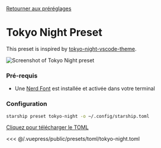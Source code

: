 [Retourner aux préréglages](./README.md#pastel-powerline)

# Tokyo Night Preset

This preset is inspired by [tokyo-night-vscode-theme](https://github.com/enkia/tokyo-night-vscode-theme).

![Screenshot of Tokyo Night preset](/presets/img/tokyo-night.png)

### Pré-requis

- Une [Nerd Font](https://www.nerdfonts.com/) est installée et activée dans votre terminal

### Configuration

```sh
starship preset tokyo-night -o ~/.config/starship.toml
```

[Cliquez pour télécharger le TOML](/presets/toml/tokyo-night.toml)

<<< @/.vuepress/public/presets/toml/tokyo-night.toml
